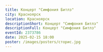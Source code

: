 ```yaml
---
title: Концерт "Симфония Битлз"
city: Красноярск
location: Красноярск
descriptionShort: Концерт "Симфония Битлз"
descriptionFull: Концерт "Симфония Битлз"
eventId: 2373786
date: 2025-02-15 18:00
poster: /images/posters/сторис.jpg
---
```

